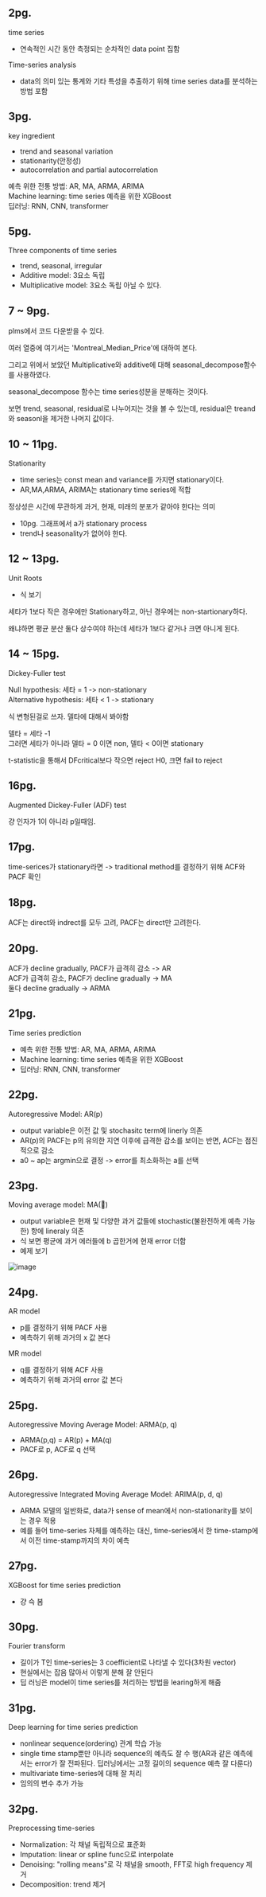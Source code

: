## 2pg.

time series
- 연속적인 시간 동안 측정되는 순차적인 data point 집함

Time-series analysis
-  data의 의미 있는 통계와 기타 특성을 추출하기 위해 time series data를 분석하는 방법 포함

## 3pg.

key ingredient
- trend and seasonal variation
- stationarity(안정성)
- autocorrelation and partial autocorrelation

예측 위한 전통 방법: AR, MA, ARMA, ARIMA  
Machine learning: time series 예측을 위한 XGBoost  
딥러닝: RNN, CNN, transformer  

## 5pg.

Three components of time series
- trend, seasonal, irregular
- Additive model: 3요소 독립
- Multiplicative model: 3요소 독립 아닐 수 있다.

## 7 ~ 9pg.

plms에서 코드 다운받을 수 있다.  

여러 열중에 여기서는 'Montreal_Median_Price'에 대하여 본다.  

그리고 위에서 보았던 Multiplicative와 additive에 대해 seasonal_decompose함수를 사용하였다.  

seasonal_decompose 함수는 time series성분을 분해하는 것이다.  

보면 trend, seasonal, residual로 나누어지는 것을 볼 수 있는데, residual은 treand와 seasonl을 제거한 나머지 값이다.  

## 10 ~ 11pg.

Stationarity
- time series는 const mean and variance를 가지면 stationary이다.
- AR,MA,ARMA, ARIMA는 stationary time series에 적합

정상성은 시간에 무관하게 과거, 현재, 미래의 분포가 같아야 한다는 의미
- 10pg. 그래프에서 a가 stationary process
- trend나 seasonality가 없어야 한다.

## 12 ~ 13pg.

Unit Roots
- 식 보기

세타가 1보다 작은 경우에만 Stationary하고, 아닌 경우에는 non-startionary하다.  

왜냐하면 평균 분산 둘다 상수여야 하는데 세타가 1보다 같거나 크면 아니게 된다.  

## 14 ~ 15pg.
Dickey-Fuller test  

Null hypothesis: 세타 = 1 -> non-stationary  
Alternative hypothesis: 세타 < 1 -> stationary  

식 변형된걸로 쓰자. 델타에 대해서 봐야함  

델타 = 세타 -1  
그러면 세타가 아니라 델타 = 0 이면 non, 델타 < 0이면 stationary  

t-statistic을 통해서 DFcritical보다 작으면 reject H0, 크면 fail to reject  

## 16pg.

Augmented Dickey-Fuller (ADF) test  

걍 인자가 1이 아니라 p일때임.  

## 17pg.

time-serices가 stationary라면 -> traditional method를 결정하기 위해 ACF와 PACF 확인  

## 18pg.

ACF는 direct와 indrect를 모두 고려, PACF는 direct만 고려한다.  

## 20pg.

ACF가 decline gradually, PACF가 급격히 감소 -> AR  
ACF가 급격히 감소, PACF가 decline gradually -> MA  
둘다 decline gradually -> ARMA  

## 21pg.

Time series prediction
- 예측 위한 전통 방법: AR, MA, ARMA, ARIMA  
- Machine learning: time series 예측을 위한 XGBoost  
- 딥러닝: RNN, CNN, transformer  

## 22pg.

Autoregressive Model: AR(p)
- output variable은 이전 값 및 stochasitc term에 linerly 의존
- AR(p)의 PACF는 p의 유의한 지연 이후에 급격한 감소를 보이는 반면, ACF는 점진적으로 감소
- a0 ~ ap는 argmin으로 결정 -> error를 최소화하는 a를 선택

## 23pg.

Moving average model: MA()
- output variable은 현재 및 다양한 과거 값들에 stochastic(불완전하게 예측 가능한) 항에 lineraly 의존
- 식 보면 평균에 과거 에러들에 b 곱한거에 현재 error 더함
- 예제 보기

![image](https://github.com/KANG0203/Data_Analysis/assets/144585363/3d16f170-3415-4530-adc8-1b79d929459c)

## 24pg.

AR model
- p를 결정하기 위해 PACF 사용
- 예측하기 위해 과거의 x 값 본다

MR model
- q를 결정하기 위해 ACF 사용
- 예측하기 위해 과거의 error 값 본다

## 25pg.

Autoregressive Moving Average Model: ARMA(p, q)
- ARMA(p,q) = AR(p) + MA(q)
- PACF로 p, ACF로 q 선택

## 26pg.

Autoregressive Integrated Moving Average Model: ARIMA(p, d, q)
- ARMA 모델의 일반화로, data가 sense of mean에서 non-stationarity를 보이는 경우 적용
- 예를 들어 time-series 자체를 예측하는 대신, time-series에서 한 time-stamp에서 이전 time-stamp까지의 차이 예측

## 27pg.

XGBoost for time series prediction
- 걍 슥 봄

## 30pg.

Fourier transform
- 길이가 T인 time-series는 3 coefficient로 나타낼 수 있다(3차원 vector)
- 현실에서는 잡음 많아서 이렇게 분해 잘 안된다
- 딥 러닝은 model이 time series를 처리하는 방법을 learing하게 해줌

## 31pg.

Deep learning for time series prediction
- nonlinear sequence(ordering) 관계 학습 가능
- single time stamp뿐만 아니라 sequence의 예측도 잘 수 행(AR과 같은 예측에서는 error가 잘 전파된다. 딥러닝에서는 고정 길이의 sequence 예측 잘 다룬다)
- multivariate time-series에 대해 잘 처리
- 임의의 변수 추가 가능

## 32pg.

Preprocessing time-series
- Normalization: 각 채널 독립적으로 표준화
- Imputation: linear or spline func으로 interpolate
- Denoising: "rolling means"로 각 채널을 smooth, FFT로 high frequency 제거
- Decomposition: trend 제거

